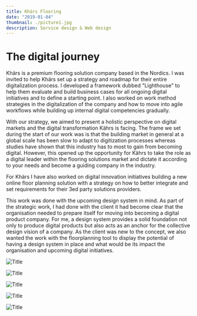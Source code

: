 ```yaml
---
title: Khärs Flooring
date: "2019-01-04"
thumbnail: ./picture1.jpg
description: Service design & Web design 
---
```



# The digital journey 

Khärs is a premium flooring solution company based in the Nordics. I was invited to help Khärs set up a strategy and roadmap for their entire digitalization process. I developed a framework dubbed "Lighthouse" to help them evaluate and build business cases for all ongoing digital initiatives and to define a starting point. I also worked on work method strategies in the digitalization of the company and how to move into agile workflows while building up internal digital competencies gradually. 

With our strategy, we aimed to present a holistic perspective on digital markets and the digital transformation Kährs is facing. The frame we set during the start of our work was is that the building market in general at a global scale has been slow to adapt to digitization processes whereas studies have shown that this industry has to most to gain from becoming digital. However, this opened up the opportunity for Kährs to take the role as a digital leader within the flooring solutions market and dictate it according to your needs and become a guiding company in the industry. 

For Khärs I have also worked on digital innovation initiatives building a new online floor planning solution with a strategy on how to better integrate and set requirements for their 3ed party solutions providers.  

This work was done with the upcoming design system in mind. As part of the strategic work, I had done with the client it had become clear that the organisation needed to prepare itself for moving into becoming a digital product company. For me, a design system provides a solid foundation not only to produce digital products but also acts as an anchor for the collective design vision of a company. As the client was new to the concept, we also wanted the work with the floorplanning tool to display the potential of having a design system in place and what would be its impact the organisation and upcoming digital initiatives.              

![Title](./picture2.jpg)

![Title](./picture3.jpg)

![Title](./picture4.jpg)

![Title](./picture5.jpg)

![Title](./picture6.jpg)